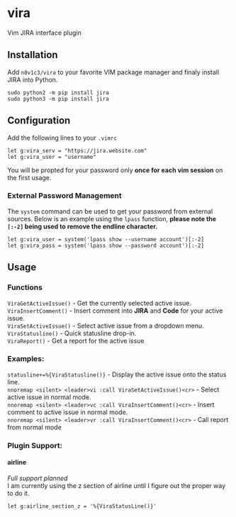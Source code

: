 # vira
Vim JIRA interface plugin

## Installation
Add `n0v1c3/vira` to your favorite VIM package manager and finaly
install JIRA into Python.  
```
sudo python2 -m pip install jira
sudo python3 -m pip install jira
```  

## Configuration
Add the following lines to your `.vimrc`  
```
let g:vira_serv = "https://jira.website.com"
let g:vira_user = "username"
```  
You will be propted for your password only **once for each vim session**
on the first usage.  

### External Password Management
The `system` command can be used to get your password from external
sources. Below is an example using the `lpass` function, **please
note the `[:-2]` being used to remove the endline character.**  
```
let g:vira_user = system('lpass show --username account')[:-2]
let g:vira_pass = system('lpass show --password account')[:-2]
```  
## Usage
### Functions
`ViraGetActiveIssue()` - Get the currently selected active issue.  
`ViraInsertComment()` - Insert comment into **JIRA** and **Code**
for your active issue.  
`ViraSetActiveIssue()` - Select active issue from a dropdown
menu.  
`ViraStatusline()` - Quick statusline drop-in.  
`ViraReport()` - Get a report for the active issue

### Examples:
`statusline+=%{ViraStatusline()}` - Display the active issue
onto the status line.  
`nnoremap <silent> <leader>vi :call ViraSetActiveIssue()<cr>` -
Select active issue in normal mode.  
`nnoremap <silent> <leader>vc :call ViraInsertComment()<cr>` -
Insert comment to active issue in normal mode.  
`nnoremap <silent> <leader>vr :call ViraInsertComment()<cr>` -
Call report from normal mode  

### Plugin Support:
#### airline
*Full support planned*  
I am currently using the z section of airline until I figure
out the proper way to do it.  
```
let g:airline_section_z = '%{ViraStatusLine()}'
```
